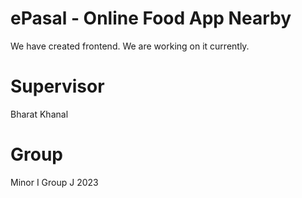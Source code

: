 # ePasal - Online Food App Nearby
We have created frontend. We are working on it currently.

# Supervisor 
Bharat Khanal

# Group
Minor I Group J 2023